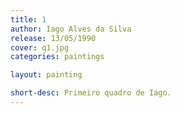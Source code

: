 ```yaml
---
title: 1
author: Iago Alves da Silva
release: 13/05/1990
cover: q1.jpg
categories: paintings

layout: painting

short-desc: Primeiro quadro de Iago.
---
```


